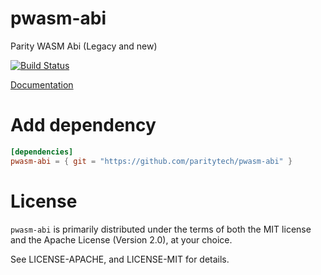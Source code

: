 # pwasm-abi
Parity WASM Abi (Legacy and new)

[![Build Status](https://travis-ci.org/paritytech/pwasm-abi.svg?branch=master)](https://travis-ci.org/paritytech/pwasm-abi)

[Documentation](https://paritytech.github.io/pwasm-abi/pwasm_abi/)

# Add dependency

```toml
[dependencies]
pwasm-abi = { git = "https://github.com/paritytech/pwasm-abi" }
```
# License

`pwasm-abi` is primarily distributed under the terms of both the MIT
license and the Apache License (Version 2.0), at your choice.

See LICENSE-APACHE, and LICENSE-MIT for details.
